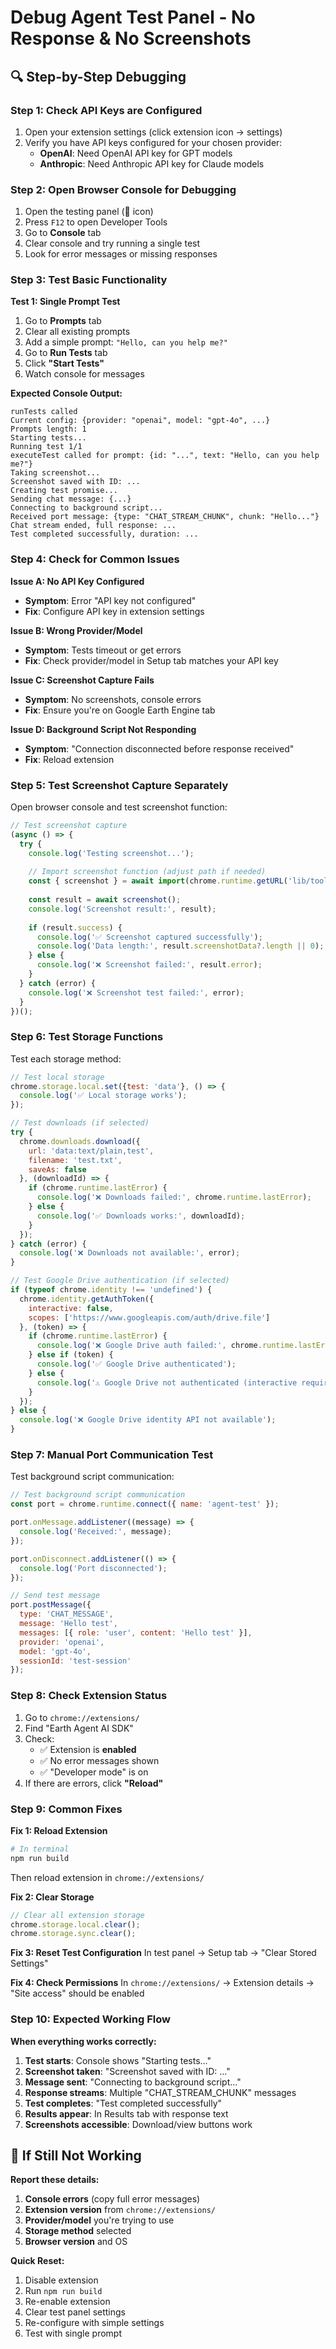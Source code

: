 # Debug Agent Test Panel - No Response & No Screenshots

## 🔍 **Step-by-Step Debugging**

### **Step 1: Check API Keys are Configured**

1. Open your extension settings (click extension icon → settings)
2. Verify you have API keys configured for your chosen provider:
   - **OpenAI**: Need OpenAI API key for GPT models
   - **Anthropic**: Need Anthropic API key for Claude models

### **Step 2: Open Browser Console for Debugging**

1. Open the testing panel (🧪 icon)
2. Press `F12` to open Developer Tools
3. Go to **Console** tab
4. Clear console and try running a single test
5. Look for error messages or missing responses

### **Step 3: Test Basic Functionality**

**Test 1: Single Prompt Test**
1. Go to **Prompts** tab
2. Clear all existing prompts
3. Add a simple prompt: `"Hello, can you help me?"`
4. Go to **Run Tests** tab
5. Click **"Start Tests"**
6. Watch console for messages

**Expected Console Output:**
```
runTests called
Current config: {provider: "openai", model: "gpt-4o", ...}
Prompts length: 1
Starting tests...
Running test 1/1
executeTest called for prompt: {id: "...", text: "Hello, can you help me?"}
Taking screenshot...
Screenshot saved with ID: ...
Creating test promise...
Sending chat message: {...}
Connecting to background script...
Received port message: {type: "CHAT_STREAM_CHUNK", chunk: "Hello..."}
Chat stream ended, full response: ...
Test completed successfully, duration: ...
```

### **Step 4: Check for Common Issues**

**Issue A: No API Key Configured**
- **Symptom**: Error "API key not configured"
- **Fix**: Configure API key in extension settings

**Issue B: Wrong Provider/Model**
- **Symptom**: Tests timeout or get errors
- **Fix**: Check provider/model in Setup tab matches your API key

**Issue C: Screenshot Capture Fails**
- **Symptom**: No screenshots, console errors
- **Fix**: Ensure you're on Google Earth Engine tab

**Issue D: Background Script Not Responding**
- **Symptom**: "Connection disconnected before response received"
- **Fix**: Reload extension

### **Step 5: Test Screenshot Capture Separately**

Open browser console and test screenshot function:

```javascript
// Test screenshot capture
(async () => {
  try {
    console.log('Testing screenshot...');
    
    // Import screenshot function (adjust path if needed)
    const { screenshot } = await import(chrome.runtime.getURL('lib/tools/browser/screenshot.js'));
    
    const result = await screenshot();
    console.log('Screenshot result:', result);
    
    if (result.success) {
      console.log('✅ Screenshot captured successfully');
      console.log('Data length:', result.screenshotData?.length || 0);
    } else {
      console.log('❌ Screenshot failed:', result.error);
    }
  } catch (error) {
    console.log('❌ Screenshot test failed:', error);
  }
})();
```

### **Step 6: Test Storage Functions**

Test each storage method:

```javascript
// Test local storage
chrome.storage.local.set({test: 'data'}, () => {
  console.log('✅ Local storage works');
});

// Test downloads (if selected)
try {
  chrome.downloads.download({
    url: 'data:text/plain,test',
    filename: 'test.txt',
    saveAs: false
  }, (downloadId) => {
    if (chrome.runtime.lastError) {
      console.log('❌ Downloads failed:', chrome.runtime.lastError);
    } else {
      console.log('✅ Downloads works:', downloadId);
    }
  });
} catch (error) {
  console.log('❌ Downloads not available:', error);
}

// Test Google Drive authentication (if selected)
if (typeof chrome.identity !== 'undefined') {
  chrome.identity.getAuthToken({
    interactive: false,
    scopes: ['https://www.googleapis.com/auth/drive.file']
  }, (token) => {
    if (chrome.runtime.lastError) {
      console.log('❌ Google Drive auth failed:', chrome.runtime.lastError);
    } else if (token) {
      console.log('✅ Google Drive authenticated');
    } else {
      console.log('⚠️ Google Drive not authenticated (interactive required)');
    }
  });
} else {
  console.log('❌ Google Drive identity API not available');
}
```

### **Step 7: Manual Port Communication Test**

Test background script communication:

```javascript
// Test background script communication
const port = chrome.runtime.connect({ name: 'agent-test' });

port.onMessage.addListener((message) => {
  console.log('Received:', message);
});

port.onDisconnect.addListener(() => {
  console.log('Port disconnected');
});

// Send test message
port.postMessage({
  type: 'CHAT_MESSAGE',
  message: 'Hello test',
  messages: [{ role: 'user', content: 'Hello test' }],
  provider: 'openai',
  model: 'gpt-4o',
  sessionId: 'test-session'
});
```

### **Step 8: Check Extension Status**

1. Go to `chrome://extensions/`
2. Find "Earth Agent AI SDK"
3. Check:
   - ✅ Extension is **enabled**
   - ✅ No error messages shown
   - ✅ "Developer mode" is on
4. If there are errors, click **"Reload"**

### **Step 9: Common Fixes**

**Fix 1: Reload Extension**
```bash
# In terminal
npm run build
```
Then reload extension in `chrome://extensions/`

**Fix 2: Clear Storage**
```javascript
// Clear all extension storage
chrome.storage.local.clear();
chrome.storage.sync.clear();
```

**Fix 3: Reset Test Configuration**
In test panel → Setup tab → "Clear Stored Settings"

**Fix 4: Check Permissions**
In `chrome://extensions/` → Extension details → "Site access" should be enabled

### **Step 10: Expected Working Flow**

**When everything works correctly:**

1. **Test starts**: Console shows "Starting tests..."
2. **Screenshot taken**: "Screenshot saved with ID: ..."
3. **Message sent**: "Connecting to background script..."
4. **Response streams**: Multiple "CHAT_STREAM_CHUNK" messages
5. **Test completes**: "Test completed successfully"
6. **Results appear**: In Results tab with response text
7. **Screenshots accessible**: Download/view buttons work

## 🚨 **If Still Not Working**

**Report these details:**

1. **Console errors** (copy full error messages)
2. **Extension version** from `chrome://extensions/`
3. **Provider/model** you're trying to use
4. **Storage method** selected
5. **Browser version** and OS

**Quick Reset:**
1. Disable extension
2. Run `npm run build`
3. Re-enable extension
4. Clear test panel settings
5. Re-configure with simple settings
6. Test with single prompt 